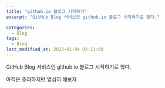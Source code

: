 ```yaml
---
title: "github.io 블로그 시작하기"
excerpt: "GitHub Blog 서비스인 github.io 블로그 시작하기로 했다."

categories:
  - Blog
tags:
  - Blog
last_modified_at: 2022-01-04 03:13:00
---
```


GitHub Blog 서비스인 github.io 블로그 시작하기로 했다.

아직은 초라하지만 열심히 해보자
